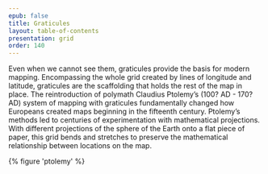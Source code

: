 ```yaml
---
epub: false
title: Graticules
layout: table-of-contents
presentation: grid
order: 140
---
```


Even when we cannot see them, graticules provide the basis for modern mapping. Encompassing the whole grid created by lines of longitude and latitude, graticules are the scaffolding that holds the rest of the map in place. The reintroduction of polymath Claudius Ptolemy’s (100? AD - 170? AD) system of mapping with graticules fundamentally changed how Europeans created maps beginning in the fifteenth century. Ptolemy’s methods led to centuries of experimentation with mathematical projections. With different projections of the sphere of the Earth onto a flat piece of paper, this grid bends and stretches to preserve the mathematical relationship between locations on the map. 

{% figure 'ptolemy' %}